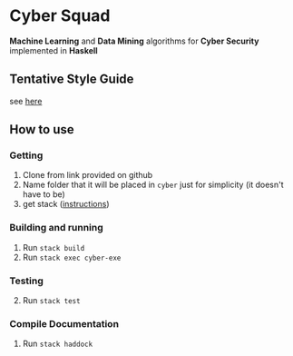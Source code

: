 Cyber Squad
===========

**Machine Learning** and **Data Mining** algorithms for **Cyber Security** implemented in **Haskell**

Tentative Style Guide
------------------------

see [here](https://github.com/tibbe/haskell-style-guide/blob/master/haskell-style.md)

How to use
----------

### Getting

1. Clone from link provided on github
2. Name folder that it will be placed in `cyber` just for simplicity (it doesn't have to be)
3. get stack ([instructions](https://docs.haskellstack.org/en/stable/README/))

### Building and running

1. Run `stack build`
2. Run `stack exec cyber-exe`

### Testing

2. Run `stack test`

### Compile Documentation

1. Run `stack haddock`

